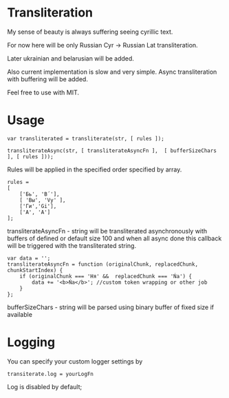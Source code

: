 # Transliteration

My sense of beauty is always suffering seeing cyrillic text.

For now here will be only Russian Cyr -> Russian Lat transliteration.

Later ukrainian and belarusian will be added.

Also current implementation is slow and very simple. Async transliteration with buffering will be added.

Feel free to use with MIT.

# Usage
```
var transliterated = transliterate(str, [ rules ]);

transliterateAsync(str, [ transliterateAsyncFn ],  [ bufferSizeChars ], [ rules ]));

```

Rules will be applied in the specified order specified by array.
```
rules =
[
	['Бь', 'B´'],
	[ 'Вы', 'Vy' ],
	['Ги','Gi'],
	['А', 'A']
];
```

transliterateAsyncFn - string will be transliterated asynchronously with buffers of defined or default size 100 and when all async done this callback will be triggered with the transliterated string.

```
var data = '';
transliterateAsyncFn = function (originalChunk, replacedChunk, chunkStartIndex) {
	if (originalChunk === 'Ня' &&  replacedChunk === 'Ńa') {
		data += '<b>Ńa</b>'; //custom token wrapping or other job
	}
};
```
bufferSizeChars - string will be parsed using binary buffer of fixed size if available


# Logging

You can specify your custom logger settings by
```
transiterate.log = yourLogFn
```

Log is disabled by default;
